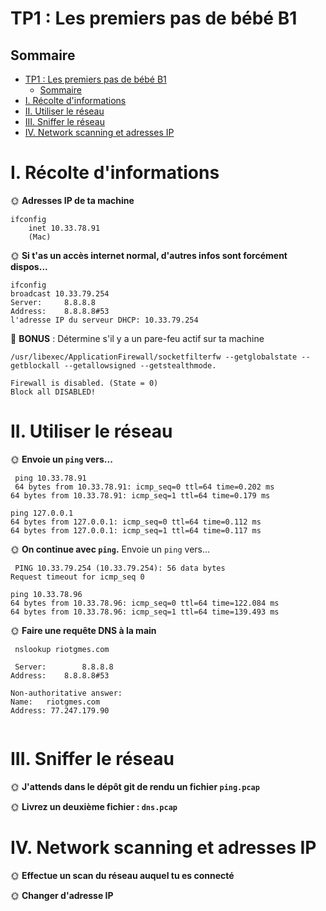 # TP1 : Les premiers pas de bébé B1

## Sommaire

- [TP1 : Les premiers pas de bébé B1](#tp1--les-premiers-pas-de-bébé-b1)
  - [Sommaire](#sommaire)
- [I. Récolte d'informations](#i-récolte-dinformations)
- [II. Utiliser le réseau](#ii-utiliser-le-réseau)
- [III. Sniffer le réseau](#iii-sniffer-le-réseau)
- [IV. Network scanning et adresses IP](#iv-network-scanning-et-adresses-ip)

# I. Récolte d'informations

🌞 **Adresses IP de ta machine**

```bsh
ifconfig
	inet 10.33.78.91
    (Mac)
```


🌞 **Si t'as un accès internet normal, d'autres infos sont forcément dispos...**

```bsh
ifconfig
broadcast 10.33.79.254
Server:		8.8.8.8
Address:	8.8.8.8#53
l'adresse IP du serveur DHCP: 10.33.79.254
```

🌟 **BONUS** : Détermine s'il y a un pare-feu actif sur ta machine

```bsh
/usr/libexec/ApplicationFirewall/socketfilterfw --getglobalstate --getblockall --getallowsigned --getstealthmode.

Firewall is disabled. (State = 0)
Block all DISABLED! 
```
# II. Utiliser le réseau

🌞 **Envoie un `ping` vers...**

```bsh
 ping 10.33.78.91
 64 bytes from 10.33.78.91: icmp_seq=0 ttl=64 time=0.202 ms
64 bytes from 10.33.78.91: icmp_seq=1 ttl=64 time=0.179 ms

ping 127.0.0.1
64 bytes from 127.0.0.1: icmp_seq=0 ttl=64 time=0.112 ms
64 bytes from 127.0.0.1: icmp_seq=1 ttl=64 time=0.117 ms
```

🌞 **On continue avec `ping`.** Envoie un `ping` vers...

```bsh
 PING 10.33.79.254 (10.33.79.254): 56 data bytes
Request timeout for icmp_seq 0

ping 10.33.78.96
64 bytes from 10.33.78.96: icmp_seq=0 ttl=64 time=122.084 ms
64 bytes from 10.33.78.96: icmp_seq=1 ttl=64 time=139.493 ms
```

🌞 **Faire une requête DNS à la main**

```bsh
 nslookup riotgmes.com
 
 Server:		8.8.8.8
Address:	8.8.8.8#53

Non-authoritative answer:
Name:	riotgmes.com
Address: 77.247.179.90


 ````


# III. Sniffer le réseau

🌞 **J'attends dans le dépôt git de rendu un fichier `ping.pcap`**

🌞 **Livrez un deuxième fichier : `dns.pcap`**

# IV. Network scanning et adresses IP

🌞 **Effectue un scan du réseau auquel tu es connecté**

🌞 **Changer d'adresse IP**
